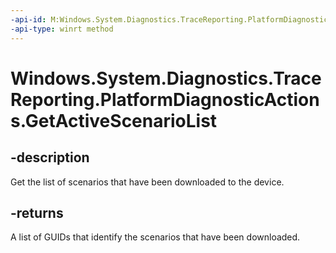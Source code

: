```yaml
---
-api-id: M:Windows.System.Diagnostics.TraceReporting.PlatformDiagnosticActions.GetActiveScenarioList
-api-type: winrt method
---
```


<!-- Method syntax.
public IVectorView<Guid> PlatformDiagnosticActions.GetActiveScenarioList()
-->

# Windows.System.Diagnostics.TraceReporting.PlatformDiagnosticActions.GetActiveScenarioList


## -description

Get the list of scenarios that have been downloaded to the device.

## -returns

A list of GUIDs that identify the scenarios that have been downloaded.

